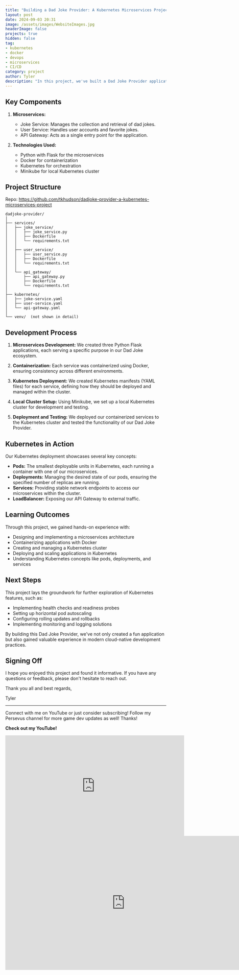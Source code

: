```yaml
---
title: "Building a Dad Joke Provider: A Kubernetes Microservices Project"
layout: post
date: 2024-09-03 20:31
image: /assets/images/WebsiteImages.jpg
headerImage: false
projects: true
hidden: false
tag:
- kubernetes
- docker
- devops
- microservices
- CI/CD
category: project
author: Tyler
description: "In this project, we've built a Dad Joke Provider application using a microservices architecture and deployed it on a Kubernetes cluster. This project serves as an excellent introduction to containerization, microservices, and Kubernetes orchestration. Follow along if you would like!"
---
```

## Key Components

1. **Microservices:**
   - Joke Service: Manages the collection and retrieval of dad jokes.
   - User Service: Handles user accounts and favorite jokes.
   - API Gateway: Acts as a single entry point for the application.

2. **Technologies Used:**
   - Python with Flask for the microservices
   - Docker for containerization
   - Kubernetes for orchestration
   - Minikube for local Kubernetes cluster

## Project Structure
Repo: https://github.com/tkhudson/dadjoke-provider-a-kubernetes-microservices-project
```
dadjoke-provider/
│
├── services/
│   ├── joke_service/
│   │   ├── joke_service.py
│   │   ├── Dockerfile
│   │   └── requirements.txt
│   │
│   ├── user_service/
│   │   ├── user_service.py
│   │   ├── Dockerfile
│   │   └── requirements.txt
│   │
│   └── api_gateway/
│       ├── api_gateway.py
│       ├── Dockerfile
│       └── requirements.txt
│
├── kubernetes/
│   ├── joke-service.yaml
│   ├── user-service.yaml
│   └── api-gateway.yaml
│
└── venv/  (not shown in detail)
```

## Development Process

1. **Microservices Development:** We created three Python Flask applications, each serving a specific purpose in our Dad Joke ecosystem.

2. **Containerization:** Each service was containerized using Docker, ensuring consistency across different environments.

3. **Kubernetes Deployment:** We created Kubernetes manifests (YAML files) for each service, defining how they should be deployed and managed within the cluster.

4. **Local Cluster Setup:** Using Minikube, we set up a local Kubernetes cluster for development and testing.

5. **Deployment and Testing:** We deployed our containerized services to the Kubernetes cluster and tested the functionality of our Dad Joke Provider.

## Kubernetes in Action

Our Kubernetes deployment showcases several key concepts:

- **Pods:** The smallest deployable units in Kubernetes, each running a container with one of our microservices.
- **Deployments:** Managing the desired state of our pods, ensuring the specified number of replicas are running.
- **Services:** Providing stable network endpoints to access our microservices within the cluster.
- **LoadBalancer:** Exposing our API Gateway to external traffic.

## Learning Outcomes

Through this project, we gained hands-on experience with:

- Designing and implementing a microservices architecture
- Containerizing applications with Docker
- Creating and managing a Kubernetes cluster
- Deploying and scaling applications in Kubernetes
- Understanding Kubernetes concepts like pods, deployments, and services

## Next Steps

This project lays the groundwork for further exploration of Kubernetes features, such as:

- Implementing health checks and readiness probes
- Setting up horizontal pod autoscaling
- Configuring rolling updates and rollbacks
- Implementing monitoring and logging solutions

By building this Dad Joke Provider, we've not only created a fun application but also gained valuable experience in modern cloud-native development practices.

## Signing Off

I hope you enjoyed this project and found it informative. If you have any questions or feedback, please don't hesitate to reach out.

Thank you all and best regards,

Tyler

---

Connect with me on YouTube or just consider subscribing! Follow my Persevus channel for more game dev updates as well! Thanks!

**Check out my YouTube!**

<iframe width="560" height="315" src="https://www.youtube.com/embed/RELH4x4U0I8?si=Tivd8tWsXt22hPzn" title="YouTube video player" frameborder="0" allow="accelerometer; autoplay; clipboard-write; encrypted-media; gyroscope; picture-in-picture; web-share" allowfullscreen></iframe>

<iframe width="747" height="420" src="https://www.youtube.com/embed/VRXHawfSMuM" title="The Shared Responsibility Model Overview" frameborder="0" allow="accelerometer; autoplay; clipboard-write; encrypted-media; gyroscope; picture-in-picture; web-share" allowfullscreen></iframe>

[1]: https://daringfireball.net/projects/markdown/
[2]: https://www.fileformat.info/info/unicode/char/2163/index.htm
[3]: https://www.markitdown.net/
[4]: https://daringfireball.net/projects/markdown/basics
[5]: https://daringfireball.net/projects/markdown/syntax
[6]: https://kune.fr/wp-content/uploads/2013/10/ghost-blog.jpg
